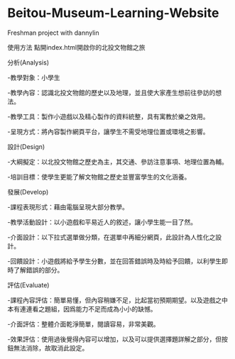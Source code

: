 # Beitou-Museum-Learning-Website
Freshman project with dannylin

使用方法
點開index.html開啟你的北投文物館之旅




分析(Analysis)

-教學對象：小學生

-教學內容：認識北投文物館的歷史以及地理，並且使大家產生想前往參訪的想法。

-教學工具：製作小遊戲以及精心製作的資料統整，具有寓教於樂之效用。

-呈現方式：將內容製作網頁平台，讓學生不需受地理位置或環境之影響。


設計(Design)

-大綱擬定：以北投文物館之歷史為主，其交通、參訪注意事項、地理位置為輔。

-培訓目標：使學生更能了解文物館之歷史並豐富學生的文化涵養。


發展(Develop)

-課程表現形式：藉由電腦呈現大部分教學。

-教學活動設計：以小遊戲和平易近人的敘述，讓小學生能一目了然。

-介面設計：以下拉式選單做分類，在選單中再細分網頁，此設計為人性化之設計。

-回饋設計：小遊戲將給予學生分數，並在回答錯誤時及時給予回饋，以利學生即時了解錯誤的部分。


評估(Evaluate)

-課程內容評估：簡單易懂，但內容稍嫌不足，比起當初預期期望。以及遊戲之中本有連連看之題組，因爲能力不足而成為小小的缺憾。

-介面評估：整體介面乾淨簡單，閱讀容易，非常美觀。

-效果評估：使用過後覺得內容可以增加，以及可以提供選擇題詳解之部分，但按鈕無法消除，故取消此設定。

